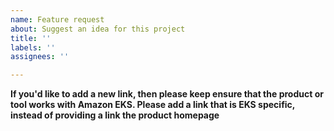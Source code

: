 ```yaml
---
name: Feature request
about: Suggest an idea for this project
title: ''
labels: ''
assignees: ''

---
```


**If you'd like to add a new link, then please keep ensure that the product or tool works with Amazon EKS. Please add a link that is EKS specific, instead of providing a link the product homepage**
